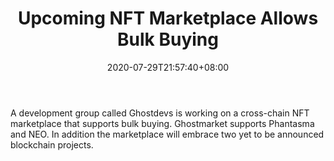 ﻿---
title: "Upcoming NFT Marketplace Allows Bulk Buying"
date: 2020-07-29T21:57:40+08:00
lastmod: 2020-07-29T16:45:40+08:00
draft: false
authors: ["Fletcher"]
description: "A development group called Ghostdevs is working on a cross-chain NFT marketplace that supports bulk buying. Ghostmarket supports Phantasma and NEO. In addition the marketplace will embrace two yet to be announced blockchain projects."
featuredImage: "upcoming-nft-market-allows-bulk-buying.png"
tags: ["Virtual World","Play to Earn"]
categories: ["news"]
news: ["Virtual World"]
weight: 
lightgallery: true
pinned: false
recommend: false
recommend1: false
---

A development group called Ghostdevs is working on a cross-chain NFT marketplace that supports bulk buying. Ghostmarket supports Phantasma and NEO. In addition the marketplace will embrace two yet to be announced blockchain projects.

<!--more-->

